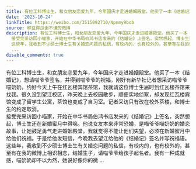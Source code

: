 ```yaml
---
title: 有位工科博士生，和女朋友恋爱九年，今年国庆才走进婚姻殿堂。他买了一本《结婚记》，想请喵爷爷签名，并得到喵爷爷的祝福。刚好有新华社记者想采访喵爷爷喵奶奶...
date: '2023-10-24'
linkTitle: https://weibo.com/3515092710/Npnmy9bob
source: 种豆得瓜谢不谦的微博
description: 有位工科博士生，和女朋友恋爱九年，今年国庆才走进婚姻殿堂。他买了一本《结婚记》，想请喵爷爷签名，并得到喵爷爷的祝福。刚好有新华社记者想采访喵爷爷喵奶奶，约好今天上午在红瓦楼宾馆茶馆，我就请这位博士生届时到红瓦楼茶馆来找我。很久没到望江校区，昨天晚上去校园散步，顺便实地侦察，却发现红瓦楼宾馆变成了留学生公寓，茶馆也变成了自习室。记者采访只有改在校外茶楼，和博士生的约定取消。<br>
  接受完采访回小喵家，开始在中华书局伯鸿书店发来的《结婚记》上签名，突然想起，博士生还在新婚蜜月中得嘛。他说女友本来非常恐婚，是喵爷爷喵奶奶的婚恋故事，让她鼓足勇气走进婚姻殿堂。我就觉得不能让他们失望，必须在新婚蜜月中给他们祝福。于是给他发短信，今晚我去望江给他的《结婚记》签名并写祝福语。<br>
  这些年，我收到不少硕士博士生有关婚恋问题的私信，有校内的，也有校外的，甚至有在我的微博上相识相恋，结婚生子，请喵爷爷给孩子起名者。我有一种成就感，喵奶奶却不以为然，她说好像你的微
  ...
disable_comments: true
---
```

有位工科博士生，和女朋友恋爱九年，今年国庆才走进婚姻殿堂。他买了一本《结婚记》，想请喵爷爷签名，并得到喵爷爷的祝福。刚好有新华社记者想采访喵爷爷喵奶奶，约好今天上午在红瓦楼宾馆茶馆，我就请这位博士生届时到红瓦楼茶馆来找我。很久没到望江校区，昨天晚上去校园散步，顺便实地侦察，却发现红瓦楼宾馆变成了留学生公寓，茶馆也变成了自习室。记者采访只有改在校外茶楼，和博士生的约定取消。<br> 接受完采访回小喵家，开始在中华书局伯鸿书店发来的《结婚记》上签名，突然想起，博士生还在新婚蜜月中得嘛。他说女友本来非常恐婚，是喵爷爷喵奶奶的婚恋故事，让她鼓足勇气走进婚姻殿堂。我就觉得不能让他们失望，必须在新婚蜜月中给他们祝福。于是给他发短信，今晚我去望江给他的《结婚记》签名并写祝福语。<br> 这些年，我收到不少硕士博士生有关婚恋问题的私信，有校内的，也有校外的，甚至有在我的微博上相识相恋，结婚生子，请喵爷爷给孩子起名者。我有一种成就感，喵奶奶却不以为然，她说好像你的微 ...